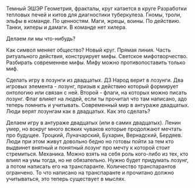 Темный ЭШЭР
Геометрия, фракталы, круг катается в круге
Разработки тепловых печей и китов для диагностики туберкулеза.
Гномы, троли, эльфы в команде. По ценностям.
Маги, жрецы, воины. По действию.
Танки, хилеры и дамаги. 
В команде нет хилера. 

Делаем ли мы что-нибудь?

Как символ меняет общество? Новый круг. 
Прямая линия.
Часть ритуального действия, конструирует мифы.
Светское мифотворчество.
Разбирать современнве мифы.
Мифу можно противопоставить только миф.

Сделать игру в лозунги из двадцатых. ДЗ
Народ верит в лозунги.
Два игровых элемента - лозунг, призыв к действию который формирует онтологию или связан с ней. Второй - флаги, на которых можно писать лозунг.
Флаг  влияет на людей, если ты прочитал что там написано, адо теперь помнить и учитывать.
Современный мир в антураже двадцатых. Люди верят лозунгам как в двадцатых.
Как это сделать?

Делаем игру в антураже двадцатых (или в самих двадцатых). Ленин умер, но вокруг много всяких чуваков которые продолжают мечтать про будущее. Троцкий, Луначарский, Бухарин,  Вернадский, Бердяев.  Люди при этом живут довольно бедно но готовы пойти за тем кто выдвинет внятный и понятный лозунг про мечту к которой стоит стремиться.
Механика.
Можно взять на себя роль кого-либо из тех, кто влиял на умы тогда, но не обязательно.
Нужно будет придумать лозунг, а потом написать его на транспаранте. Количество транспарантов огранчено.
То что написано на транспаранте и прочитано должно учитываться, это теперь существует в мыслях.
